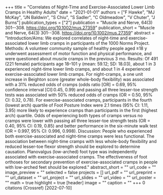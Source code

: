 +++
title = "Correlates of Night-Time and Exercise-Associated Lower Limb Cramps in Healthy Adults"
date = "2021-01-01"
authors = ["F Hawke", "MJ McKay", "JN Baldwin", "S Chiu", "S Sadler", "C Oldmeadow", "V Chuter", "J Burns"]
publication_types = ["2"]
publication = "Muscle and Nerve, 64(3) 301--308. https://doi.org/10.1002/mus.27359"
publication_short = "Muscle and Nerve, 64(3) 301--308. https://doi.org/10.1002/mus.27359"
abstract = "Introduction/Aims: We explored correlates of night-time and exercise-associated lower limb cramps in participants of the 1000 Norms Project. Methods: A volunteer community sample of healthy people aged ≥18 y underwent assessment of motor function and physical performance, and were questioned about muscle cramps in the previous 3 mo. Results: Of 491 (221 female) participants age 18–101 y (mean: 59.12; SD: 18.03), about 1 in 3 experienced night-time lower limb cramps, and about 1 in 4 experienced exercise-associated lower limb cramps. For night-cramps, a one unit increase in Beighton score (greater whole-body flexibility) was associated with a 31% reduced odds of cramps (odds ratio [OR] = 0.69, 95% confidence interval [CI]:0.45, 0.99) and passing all three lesser-toe strength tests was associated with 50% reduced odds of cramps (OR = 0.50, 95% CI: 0.32, 0.78). For exercise-associated cramps, participants in the fourth (lowest arch) quartile of Foot Posture Index were 2.1 times (95% CI: 1.11, 3.95) more likely to experience cramps than participants in the first (highest arch) quartile. Odds of experiencing both types of cramps versus no cramps were lower with passing all three lesser-toe strength tests (OR = 0.40, 95% CI: 0.19, 0.85) and better performance in the six-minute walk test (OR = 0.997, 95% CI: 0.996, 0.998). Discussion: People who experienced both exercise-associated and night-time cramps were less functional. The association between night-time cramps with less whole-body flexibility and reduced lesser-toe flexor strength should be explored to determine causation. Planovalgus (low-arched) foot type was independently associated with exercise-associated cramps. The effectiveness of foot orthoses for secondary prevention of exercise-associated cramps in people with low-arched feet should be explored."
abstract_short = ""
url_code = ""
image_preview = ""
selected = false
projects = []
url_pdf = ""
url_preprint = ""
url_dataset = ""
url_project = ""
url_slides = ""
url_video = ""
url_poster = ""
math = true
highlight = true
[header]
image = ""
caption = ""
+++
0 citations (Crossref) [2022-07-10]
